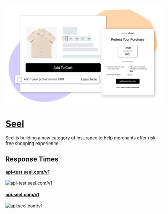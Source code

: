 [![Visit Seel](imagePreview.png)](https://seel.com)

# [Seel](https://seel.com)

Seel is building a new category of insurance to help merchants offer risk-free shopping experience.

## Response Times

#### [api-test.seel.com/v1](https://api-test.seel.com/v1)

![api-test.seel.com/v1](response-time-charts/api-test.seel.com%2Fv1.png)
#### [api.seel.com/v1](https://api.seel.com/v1)

![api.seel.com/v1](response-time-charts/api.seel.com%2Fv1.png)
